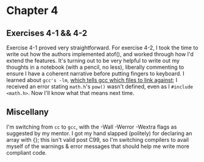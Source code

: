 # Chapter 4
## Exercises 4-1 && 4-2
Exercise 4-1 proved very straightforward. For exercise 4-2, I took the time to write out how the authors implemented atof(), and worked through how I'd extend the features. It's turning out to be very helpful to write out my thoughts in a notebook (with a pencil, no less), liberally commenting to ensure I have a coherent narrative before putting fingers to keyboard. I learned about `gcc's -lm`, [which tells gcc which files to link against](https://stackoverflow.com/a/8671386/11639518); I received an error stating `math.h`'s `pow()` wasn't defined, even as I `#include <math.h>`. Now I'll know what that means next time.

## Miscellany
I'm switching from `cc` to `gcc`, with the -Wall -Werror -Wextra flags as suggested by my mentor. I got my hand slapped (politely) for declaring an array with {}; this isn't valid post C99, so I'm switching compilers to avail myself of the warnings & error messages that should help me write more compliant code.
